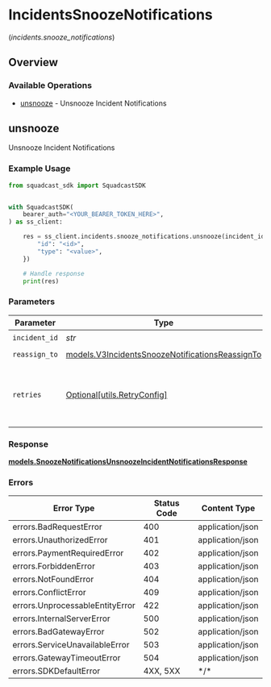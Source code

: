 # IncidentsSnoozeNotifications
(*incidents.snooze_notifications*)

## Overview

### Available Operations

* [unsnooze](#unsnooze) - Unsnooze Incident Notifications

## unsnooze

Unsnooze Incident Notifications

### Example Usage

<!-- UsageSnippet language="python" operationID="SnoozeNotifications_unsnoozeIncidentNotifications" method="put" path="/v3/incidents/{incidentID}/unsnooze" -->
```python
from squadcast_sdk import SquadcastSDK


with SquadcastSDK(
    bearer_auth="<YOUR_BEARER_TOKEN_HERE>",
) as ss_client:

    res = ss_client.incidents.snooze_notifications.unsnooze(incident_id="<id>", reassign_to={
        "id": "<id>",
        "type": "<value>",
    })

    # Handle response
    print(res)

```

### Parameters

| Parameter                                                                                                   | Type                                                                                                        | Required                                                                                                    | Description                                                                                                 |
| ----------------------------------------------------------------------------------------------------------- | ----------------------------------------------------------------------------------------------------------- | ----------------------------------------------------------------------------------------------------------- | ----------------------------------------------------------------------------------------------------------- |
| `incident_id`                                                                                               | *str*                                                                                                       | :heavy_check_mark:                                                                                          | N/A                                                                                                         |
| `reassign_to`                                                                                               | [models.V3IncidentsSnoozeNotificationsReassignTo](../../models/v3incidentssnoozenotificationsreassignto.md) | :heavy_check_mark:                                                                                          | N/A                                                                                                         |
| `retries`                                                                                                   | [Optional[utils.RetryConfig]](../../models/utils/retryconfig.md)                                            | :heavy_minus_sign:                                                                                          | Configuration to override the default retry behavior of the client.                                         |

### Response

**[models.SnoozeNotificationsUnsnoozeIncidentNotificationsResponse](../../models/snoozenotificationsunsnoozeincidentnotificationsresponse.md)**

### Errors

| Error Type                      | Status Code                     | Content Type                    |
| ------------------------------- | ------------------------------- | ------------------------------- |
| errors.BadRequestError          | 400                             | application/json                |
| errors.UnauthorizedError        | 401                             | application/json                |
| errors.PaymentRequiredError     | 402                             | application/json                |
| errors.ForbiddenError           | 403                             | application/json                |
| errors.NotFoundError            | 404                             | application/json                |
| errors.ConflictError            | 409                             | application/json                |
| errors.UnprocessableEntityError | 422                             | application/json                |
| errors.InternalServerError      | 500                             | application/json                |
| errors.BadGatewayError          | 502                             | application/json                |
| errors.ServiceUnavailableError  | 503                             | application/json                |
| errors.GatewayTimeoutError      | 504                             | application/json                |
| errors.SDKDefaultError          | 4XX, 5XX                        | \*/\*                           |